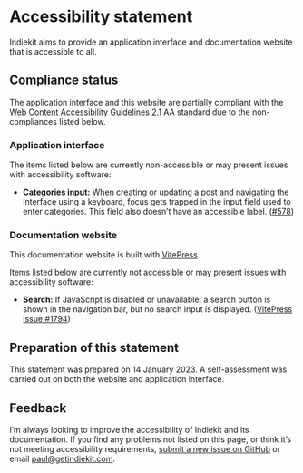# Accessibility statement

Indiekit aims to provide an application interface and documentation website that is accessible to all.

## Compliance status

The application interface and this website are partially compliant with the [Web Content Accessibility Guidelines 2.1](https://www.w3.org/TR/WCAG21/) AA standard due to the non-compliances listed below.

### Application interface

The items listed below are currently non-accessible or may present issues with accessibility software:

* **Categories input:** When creating or updating a post and navigating the interface using a keyboard, focus gets trapped in the input field used to enter categories. This field also doesn’t have an accessible label. ([\#578](https://github.com/getindiekit/indiekit/issues/578))

### Documentation website

This documentation website is built with [VitePress](https://vitepress.vuejs.org).

Items listed below are currently not accessible or may present issues with accessibility software:

* **Search:** If JavaScript is disabled or unavailable, a search button is shown in the navigation bar, but no search input is displayed. ([VitePress issue #1794](https://github.com/vuejs/vitepress/issues/1794))

## Preparation of this statement

This statement was prepared on 14 January 2023. A self-assessment was carried out on both the website and application interface.

## Feedback

I’m always looking to improve the accessibility of Indiekit and its documentation. If you find any problems not listed on this page, or think it’s not meeting accessibility requirements, [submit a new issue on GitHub](https://github.com/getindiekit/indiekit/issues/new/choose) or email <paul@getindiekit.com>.
